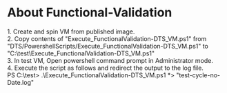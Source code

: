 <H1>About Functional-Validation</H1>
1. Create and spin VM from published image.</br>
2. Copy contents of "Execute_FunctionalValidation-DTS_VM.ps1" from "DTS/PowershellScripts/Execute_FunctionalValidation-DTS_VM.ps1" to "C:\test\Execute_FunctionalValidation-DTS_VM.ps1"</br>
3. In test VM, Open powershell command prompt in Administrator mode.</br>
4. Execute the script as follows and redirect the output to the log file.</br>
PS C:\test> .\Execute_FunctionalValidation-DTS_VM.ps1 *> "test-cycle-no-Date.log"</br>
